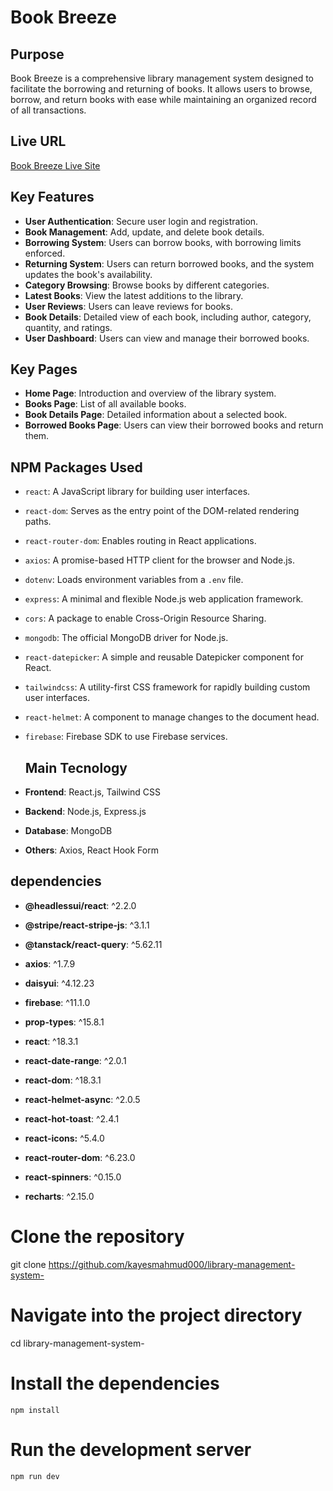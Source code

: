 # Book Breeze

## Purpose

Book Breeze is a comprehensive library management system designed to facilitate the borrowing and returning of books. It allows users to browse, borrow, and return books with ease while maintaining an organized record of all transactions.

## Live URL

[Book Breeze Live Site](https://book-breeze-bee17.web.app)

## Key Features

- **User Authentication**: Secure user login and registration.
- **Book Management**: Add, update, and delete book details.
- **Borrowing System**: Users can borrow books, with borrowing limits enforced.
- **Returning System**: Users can return borrowed books, and the system updates the book's availability.
- **Category Browsing**: Browse books by different categories.
- **Latest Books**: View the latest additions to the library.
- **User Reviews**: Users can leave reviews for books.
- **Book Details**: Detailed view of each book, including author, category, quantity, and ratings.
- **User Dashboard**: Users can view and manage their borrowed books.

## Key Pages

- **Home Page**: Introduction and overview of the library system.
- **Books Page**: List of all available books.
- **Book Details Page**: Detailed information about a selected book.
- **Borrowed Books Page**: Users can view their borrowed books and return them.

## NPM Packages Used

- `react`: A JavaScript library for building user interfaces.
- `react-dom`: Serves as the entry point of the DOM-related rendering paths.
- `react-router-dom`: Enables routing in React applications.
- `axios`: A promise-based HTTP client for the browser and Node.js.
- `dotenv`: Loads environment variables from a `.env` file.
- `express`: A minimal and flexible Node.js web application framework.
- `cors`: A package to enable Cross-Origin Resource Sharing.
- `mongodb`: The official MongoDB driver for Node.js.
- `react-datepicker`: A simple and reusable Datepicker component for React.
- `tailwindcss`: A utility-first CSS framework for rapidly building custom user interfaces.
- `react-helmet`: A component to manage changes to the document head.
- `firebase`: Firebase SDK to use Firebase services.

  ## Main Tecnology
- **Frontend**:  React.js, Tailwind CSS

- **Backend**: Node.js, Express.js

- **Database**: MongoDB

- **Others**: Axios, React Hook Form



## dependencies

- **@headlessui/react**: ^2.2.0

- **@stripe/react-stripe-js**: ^3.1.1

- **@tanstack/react-query**: ^5.62.11

- **axios**: ^1.7.9

- **daisyui**: ^4.12.23

- **firebase**: ^11.1.0

- **prop-types**: ^15.8.1

- **react**: ^18.3.1

- **react-date-range**: ^2.0.1

- **react-dom**: ^18.3.1

- **react-helmet-async**: ^2.0.5

- **react-hot-toast**: ^2.4.1

- **react-icons:** ^5.4.0

- **react-router-dom**: ^6.23.0

- **react-spinners**: ^0.15.0

- **recharts**: ^2.15.0
  
# Clone the repository
git clone https://github.com/kayesmahmud000/library-management-system-

# Navigate into the project directory
cd library-management-system-

# Install the dependencies
`npm install`

# Run the development server
`npm run dev`

